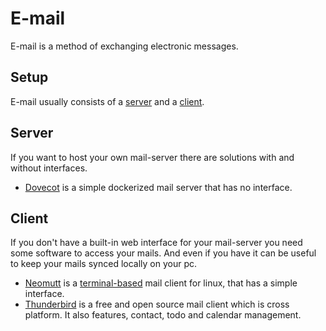 # E-mail

E-mail is a method of exchanging electronic messages.

## Setup

E-mail usually consists of a [server](#server) and a [client](#client).

## Server

If you want to host your own mail-server there are solutions with and without
interfaces.

- [Dovecot](./docker/tvial_-_docker-mailserver.md) is a simple dockerized
  mail server that has no interface.

## Client

If you don't have a built-in web interface for your mail-server you need some
software to access your mails.
And even if you have it can be useful to keep your mails synced locally on your pc.

- [Neomutt](linux/neomutt.md) is a [terminal-based](/wiki/system_console.md)
  mail client for linux, that has a simple interface.
- [Thunderbird](/wiki/thunderbird.md) is a free and open source mail client which is cross
  platform.
  It also features, contact, todo and calendar management.
